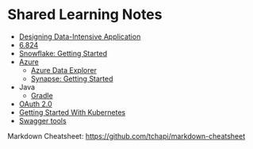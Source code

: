 # Shared Learning Notes

* [Designing Data-Intensive Application](DDIA/0.Contents.md)
* [6.824](6.824/0.toc.md)
* [Snowflake: Getting Started](Snowflake/notes/0.Contents.md)
* [Azure](Azure/catalog.md)
  * [Azure Data Explorer](Azure/DataExplorer/0.toc.md)
  * [Synapse: Getting Started](Azure/Synapse/0.toc.md)
* Java
  * [Gradle](Java/Gradle/0.toc.md)
* [OAuth 2.0](Auth/OAuth2.0/0.toc.md)
* [Getting Started With Kubernetes](K8s/GettingStartedWithKubernetes/1.Intro.md)
* [Swagger tools](Swagger/1.Intro.md)

Markdown Cheatsheet: <https://github.com/tchapi/markdown-cheatsheet>

